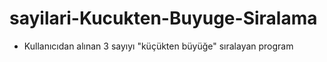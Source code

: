 # sayilari-Kucukten-Buyuge-Siralama
- Kullanıcıdan alınan 3 sayıyı "küçükten büyüğe" sıralayan program
